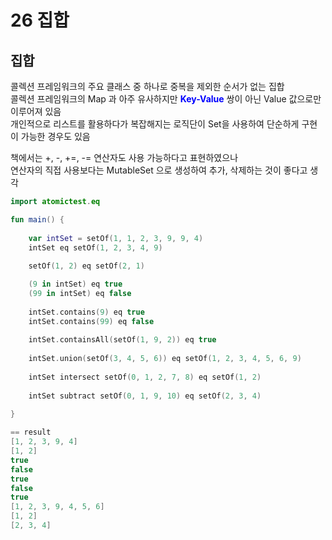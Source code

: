 # 26 집합

## 집합
콜렉션 프레임워크의 주요 클래스 중 하나로 중복을 제외한 순서가 없는 집합  
콜렉션 프레임워크의 Map 과 아주 유사하지만 <span style="color:blue;"><b>Key-Value</b></span> 쌍이 아닌 Value 값으로만 이루어져 있음  
개인적으로 리스트를 활용하다가 복잡해지는 로직단이 Set을 사용하여 단순하게 구현이 가능한 경우도 있음

책에서는 +, -, +=, -= 연산자도 사용 가능하다고 표현하였으나  
연산자의 직접 사용보다는 MutableSet 으로 생성하여 추가, 삭제하는 것이 좋다고 생각
```kotlin
import atomictest.eq

fun main() {
    
    var intSet = setOf(1, 1, 2, 3, 9, 9, 4)
    intSet eq setOf(1, 2, 3, 4, 9)
    
    setOf(1, 2) eq setOf(2, 1)

    (9 in intSet) eq true
    (99 in intSet) eq false
    
    intSet.contains(9) eq true
    intSet.contains(99) eq false
    
    intSet.containsAll(setOf(1, 9, 2)) eq true
    
    intSet.union(setOf(3, 4, 5, 6)) eq setOf(1, 2, 3, 4, 5, 6, 9)
    
    intSet intersect setOf(0, 1, 2, 7, 8) eq setOf(1, 2)
    
    intSet subtract setOf(0, 1, 9, 10) eq setOf(2, 3, 4)
    
}

== result
[1, 2, 3, 9, 4]
[1, 2]
true
false
true
false
true
[1, 2, 3, 9, 4, 5, 6]
[1, 2]
[2, 3, 4]
```